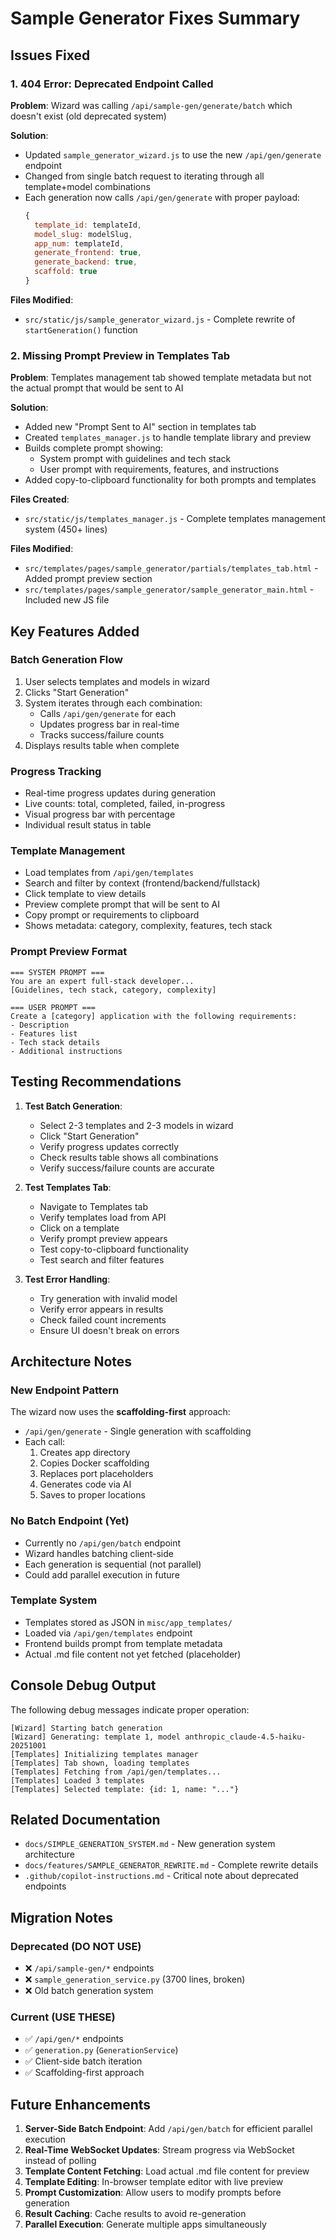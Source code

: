 # Sample Generator Fixes Summary

## Issues Fixed

### 1. **404 Error: Deprecated Endpoint Called**
**Problem**: Wizard was calling `/api/sample-gen/generate/batch` which doesn't exist (old deprecated system)

**Solution**: 
- Updated `sample_generator_wizard.js` to use the new `/api/gen/generate` endpoint
- Changed from single batch request to iterating through all template+model combinations
- Each generation now calls `/api/gen/generate` with proper payload:
  ```javascript
  {
    template_id: templateId,
    model_slug: modelSlug,
    app_num: templateId,
    generate_frontend: true,
    generate_backend: true,
    scaffold: true
  }
  ```

**Files Modified**:
- `src/static/js/sample_generator_wizard.js` - Complete rewrite of `startGeneration()` function

### 2. **Missing Prompt Preview in Templates Tab**
**Problem**: Templates management tab showed template metadata but not the actual prompt that would be sent to AI

**Solution**:
- Added new "Prompt Sent to AI" section in templates tab
- Created `templates_manager.js` to handle template library and preview
- Builds complete prompt showing:
  - System prompt with guidelines and tech stack
  - User prompt with requirements, features, and instructions
- Added copy-to-clipboard functionality for both prompts and templates

**Files Created**:
- `src/static/js/templates_manager.js` - Complete templates management system (450+ lines)

**Files Modified**:
- `src/templates/pages/sample_generator/partials/templates_tab.html` - Added prompt preview section
- `src/templates/pages/sample_generator/sample_generator_main.html` - Included new JS file

## Key Features Added

### Batch Generation Flow
1. User selects templates and models in wizard
2. Clicks "Start Generation"
3. System iterates through each combination:
   - Calls `/api/gen/generate` for each
   - Updates progress bar in real-time
   - Tracks success/failure counts
4. Displays results table when complete

### Progress Tracking
- Real-time progress updates during generation
- Live counts: total, completed, failed, in-progress
- Visual progress bar with percentage
- Individual result status in table

### Template Management
- Load templates from `/api/gen/templates`
- Search and filter by context (frontend/backend/fullstack)
- Click template to view details
- Preview complete prompt that will be sent to AI
- Copy prompt or requirements to clipboard
- Shows metadata: category, complexity, features, tech stack

### Prompt Preview Format
```
=== SYSTEM PROMPT ===
You are an expert full-stack developer...
[Guidelines, tech stack, category, complexity]

=== USER PROMPT ===
Create a [category] application with the following requirements:
- Description
- Features list
- Tech stack details
- Additional instructions
```

## Testing Recommendations

1. **Test Batch Generation**:
   - Select 2-3 templates and 2-3 models in wizard
   - Click "Start Generation"
   - Verify progress updates correctly
   - Check results table shows all combinations
   - Verify success/failure counts are accurate

2. **Test Templates Tab**:
   - Navigate to Templates tab
   - Verify templates load from API
   - Click on a template
   - Verify prompt preview appears
   - Test copy-to-clipboard functionality
   - Test search and filter features

3. **Test Error Handling**:
   - Try generation with invalid model
   - Verify error appears in results
   - Check failed count increments
   - Ensure UI doesn't break on errors

## Architecture Notes

### New Endpoint Pattern
The wizard now uses the **scaffolding-first** approach:
- `/api/gen/generate` - Single generation with scaffolding
- Each call:
  1. Creates app directory
  2. Copies Docker scaffolding
  3. Replaces port placeholders
  4. Generates code via AI
  5. Saves to proper locations

### No Batch Endpoint (Yet)
- Currently no `/api/gen/batch` endpoint
- Wizard handles batching client-side
- Each generation is sequential (not parallel)
- Could add parallel execution in future

### Template System
- Templates stored as JSON in `misc/app_templates/`
- Loaded via `/api/gen/templates` endpoint
- Frontend builds prompt from template metadata
- Actual .md file content not yet fetched (placeholder)

## Console Debug Output

The following debug messages indicate proper operation:

```
[Wizard] Starting batch generation
[Wizard] Generating: template 1, model anthropic_claude-4.5-haiku-20251001
[Templates] Initializing templates manager
[Templates] Tab shown, loading templates
[Templates] Fetching from /api/gen/templates...
[Templates] Loaded 3 templates
[Templates] Selected template: {id: 1, name: "..."}
```

## Related Documentation

- `docs/SIMPLE_GENERATION_SYSTEM.md` - New generation system architecture
- `docs/features/SAMPLE_GENERATOR_REWRITE.md` - Complete rewrite details
- `.github/copilot-instructions.md` - Critical note about deprecated endpoints

## Migration Notes

### Deprecated (DO NOT USE)
- ❌ `/api/sample-gen/*` endpoints
- ❌ `sample_generation_service.py` (3700 lines, broken)
- ❌ Old batch generation system

### Current (USE THESE)
- ✅ `/api/gen/*` endpoints
- ✅ `generation.py` (`GenerationService`)
- ✅ Client-side batch iteration
- ✅ Scaffolding-first approach

## Future Enhancements

1. **Server-Side Batch Endpoint**: Add `/api/gen/batch` for efficient parallel execution
2. **Real-Time WebSocket Updates**: Stream progress via WebSocket instead of polling
3. **Template Content Fetching**: Load actual .md file content for preview
4. **Template Editing**: In-browser template editor with live preview
5. **Prompt Customization**: Allow users to modify prompts before generation
6. **Result Caching**: Cache results to avoid re-generation
7. **Parallel Execution**: Generate multiple apps simultaneously
